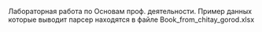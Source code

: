 Лабораторная работа по Основам проф. деятельности. Пример данных которые выводит парсер находятся в файле Book_from_chitay_gorod.xlsx
